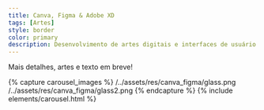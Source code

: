 ```yaml
---
title: Canva, Figma & Adobe XD
tags: [Artes]
style: border
color: primary
description: Desenvolvimento de artes digitais e interfaces de usuário (U.I.) através de plataformas online. Adobe XD e Figma são utilizados também em projetos de prototipação.
---
```


Mais detalhes, artes e texto em breve!

{% capture carousel_images %}
/../assets/res/canva_figma/glass.png
/../assets/res/canva_figma/glass2.png
{% endcapture %}
{% include elements/carousel.html %}